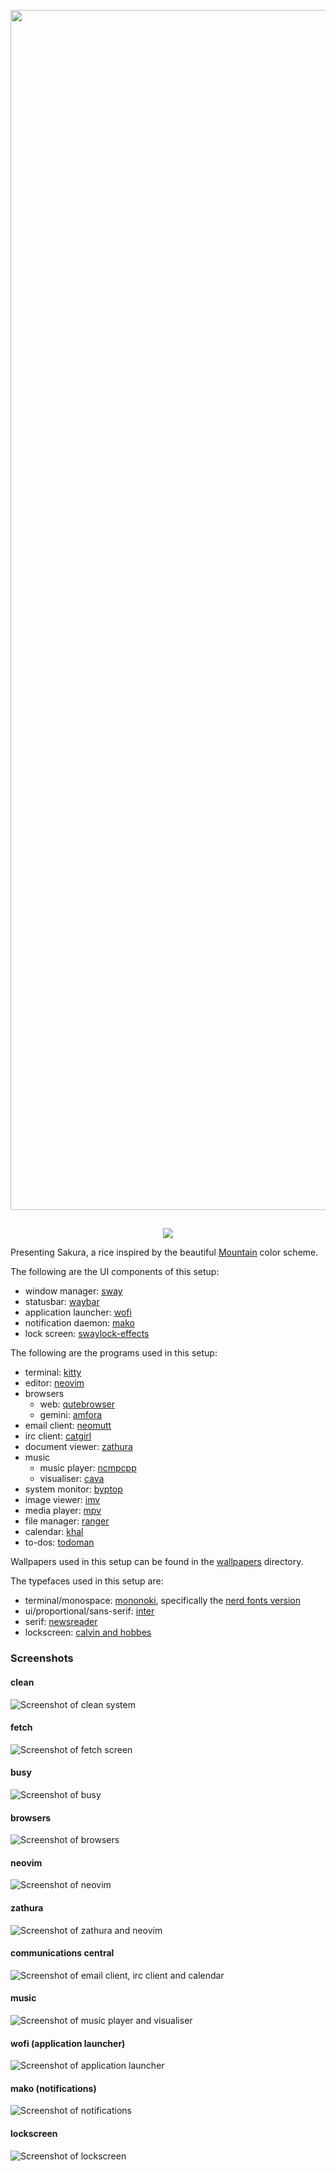 <p align="center">
    <img src="https://github.com/lokesh-krishna/dotfiles/blob/main/mountain/images/hero.png" width="1920" />
    <h2 align="center"></h2>
</p>

<p align="center">
    <a href="https://github.com/mountain-theme/Mountain/">
        <img src="https://github.com/lokesh-krishna/dotfiles/blob/main/images/inspired-by-mountain.svg" />
    </a>
</p>

Presenting Sakura, a rice inspired by the beautiful [Mountain](https://github.com/mountain-theme/mountain) color scheme. 

The following are the UI components of this setup:
- window manager: [sway](https://swaywm.org/)
- statusbar: [waybar](https://github.com/Alexays/Waybar)
- application launcher: [wofi](https://hg.sr.ht/~scoopta/wofi)
- notification daemon: [mako](https://github.com/emersion/mako)
- lock screen: [swaylock-effects](https://github.com/mortie/swaylock-effects)

The following are the programs used in this setup:
- terminal: [kitty](https://sw.kovidgoyal.net/kitty/)
- editor: [neovim](https://neovim.io/)
- browsers
	- web: [qutebrowser](https://qutebrowser.org/)
	- gemini: [amfora](https://github.com/makeworld-the-better-one/amfora)
- email client: [neomutt](https://neomutt.org/)
- irc client: [catgirl](https://git.causal.agency/catgirl/about/)
- document viewer: [zathura](https://pwmt.org/projects/zathura/)
- music
	- music player: [ncmpcpp](https://github.com/ncmpcpp/ncmpcpp)
	- visualiser: [cava](https://github.com/ncmpcpp/ncmpcpp)
- system monitor: [byptop](https://github.com/aristocratos/bpytop)
- image viewer: [imv](https://github.com/eXeC64/imv)
- media player: [mpv](https://mpv.io/)
- file manager: [ranger](https://github.com/ranger/ranger)
- calendar: [khal](https://github.com/pimutils/khal)
- to-dos: [todoman](https://github.com/pimutils/todoman)

Wallpapers used in this setup can be found in the [wallpapers](https://github.com/lokesh-krishna/dotfiles/tree/main/mountain/wallpapers) directory.

The typefaces used in this setup are:
- terminal/monospace: [mononoki](http://madmalik.github.io/mononoki/), specifically the [nerd fonts version](https://github.com/ryanoasis/nerd-fonts/tree/master/patched-fonts/Mononoki)
- ui/proportional/sans-serif: [inter](https://rsms.me/inter/)
- serif: [newsreader](https://github.com/productiontype/Newsreader)
- lockscreen: [calvin and hobbes](https://www.dafont.com/calvin-and-hobbes.font)

### Screenshots

#### clean
![Screenshot of clean system](/mountain/images/clean.png)

#### fetch
![Screenshot of fetch screen](/mountain/images/fetch.png)

#### busy
![Screenshot of busy](/mountain/images/busy.png)

#### browsers
![Screenshot of browsers](/mountain/images/browsers.png)

#### neovim
![Screenshot of neovim](/mountain/images/neovim.png)

#### zathura
![Screenshot of zathura and neovim](/mountain/images/zathura.png)

#### communications central
![Screenshot of email client, irc client and calendar](/mountain/images/communications.png)

#### music
![Screenshot of music player and visualiser](/mountain/images/music.png)

#### wofi (application launcher)
![Screenshot of application launcher](/mountain/images/wofi.png)

#### mako (notifications)
![Screenshot of notifications](/mountain/images/mako.png)

#### lockscreen
![Screenshot of lockscreen](/mountain/images/lockscreen.png)
